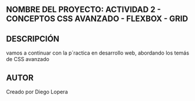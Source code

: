 ## NOMBRE DEL PROYECTO: ACTIVIDAD 2 - CONCEPTOS CSS AVANZADO - FLEXBOX - GRID

## DESCRIPCIÓN 

vamos a continuar con la p´ractica en desarrollo web, abordando los temás de CSS avanzado

## AUTOR
Creado por Diego Lopera